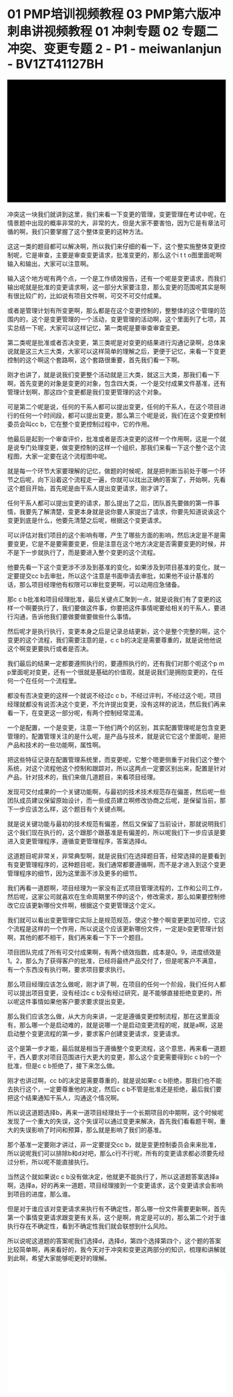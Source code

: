 # 01 PMP培训视频教程 03 PMP第六版冲刺串讲视频教程 01 冲刺专题 02 专题二冲突、变更专题 2 - P1 - meiwanlanjun - BV1ZT41127BH

![](img/548a23ebb395b09c572b1fd37ad6cf13_0.png)

冲突这一块我们就讲到这里，我们来看一下变更的管理，变更管理在考试中呢，在情景题中出现的概率非常的大，非常的大，但是大家不要害怕，因为它是有章法可循的啊，我们只要掌握了这个整体变更的这种方法。

这这一类的题目都可以解决啊，所以我们来仔细的看一下，这个整实施整体变更控制呢，它是审查，主要是审查变更请求，批准变更的，那么这个i t t o图里面呢啊输入和输出，大家可以注意啊。

输入这个地方呢有两个点，一个是工作绩效报告，还有一个呢是变更请求，而我们输出呢就是批准的变更请求啊，这一部分大家要注意，那么变更的范围呢其实是啊有很比较广的，比如说有项目文件啊，可交不可交付成果。

或者是管理计划有所变更啊，那么都是在这个变更控制的，整整体的这个管理的范围内的，这个是变更管理的一个活动，变更管理的活动啊，这个里面列了七项，其实总结一下呢，大家可以这样记忆，第一类呢是要审查审查变更。

第二类呢是批准或者否决变更，第三类呢是对变更的结果进行沟通记录啊，总体来说就是这三大三大类，大家可以这样简单的理解之后，更便于记忆，来看一下变更控制的这个啊这个套路啊，这个套路很重要，首先我们看一下啊。

刚才也讲了，就是说我们变更整个活动就是三大类，就这三大类，那我们看一下啊，首先变更的对象是变更的对象，包含四大类，一个是交付成果文件基准，还有管理计划啊，那这四个变更都是我们变更管理的这个对象。

可是第二个呢是说，任何的干系人都可以提出变更，任何的干系人，在这个项目进行的任何一个时间段，都可以提出变更，那么第三个呢是说，我们在这个变更控制委员会叫cc b，它在整个变更控制过程中，它的作用。

他最后是起到一个审查评价，批准或者是否决变更的这样一个作用啊，这是一个就是说专门处理变更，做变更控制的这样一个组织，那我们来看一下这个整个这个流程图，大家一定要在这个流程图中呢。

就是每一个环节大家要理解的记忆，做题的时候呢，就是把判断当前处于哪一个环节之后呢，向下沿着这个流程走一遍，你就可以找出正确的答案了，开始啊，先看这个题目开始，首先呢是由干系人提出变更请求，刚才讲了。

任何干系人都可以提出变更的请求，那么提出了之后，团队首先要做的第一件事情，我要先了解清楚，变更本身就是说你要人家提出了请求，你要先知道说诶这个变更到底是什么，他要先清楚之后呢，根据这个变更请求。

可以评估对我们项目的这个影响有哪，产生了哪些方面的影响，然后决定是不是需要变更，它是不是要需要变更，但是注意在这个地方决定是否需要变更的时候，并不是下一步就执行了，而是要进入整个变更的这个流程。

他要先看一下这个变更涉不涉及到基准的变化，如果涉及到项目基准的变化，就一定要提交cc b去审批，所以这个注意是书面申请去审批，如果他不设计基准的话，那么项目经理他有权限可以审批变更啊，可以动用应急储备。

那c c b批准和项目经理批准，最后关键点汇聚到一点，就是说我们有了变更的这样一个啊要执行了，我们要做这件事，你要把这件事情呢要给相关的干系人，要进行沟通，告诉他我们要做要做要做些什么事情。

然后呢才是执行执行，变更本身之后是记录总结更新，这个是整个完整的啊，这个变更的这个流程，我们需要注意的是，c c b的决定是需要尊重的，就是说他他说这个啊变更要执行或者是否决。

我们最后的结果一定都要遵照执行的，要遵照执行的，还有我们对那个呃这个p m p里面呢对变更，还有一个很就是基础的价值观，就是说我们是拥抱变更的，在任何一个在任何一个流程里。

都没有否决变更的这样一个就说不经过c c b，不经过评判，不经过这个呃，项目经理就都没有说否决这个变更，不允许提出变更，没有这样的说法，然后我们再来看一下，在变更这一部分呢，有两个控制经常混淆。

一个是配置，一个是变更，注意一下他们两个的区别，其实配置管理呢是包含变更管理的，配置管理关注的是什么呢，是产品与技术，就是说它它这个里面呢，是把产品和技术的一些功能啊，属性啊。

把这些特征记录在配置管理系统里，而变更呢，它整个嗯更侧重于对我们这个整个系统，对这个流程他这个控制和跟踪对，所以这两点一定要区别出来，配置是针对产品，针对技术的，我们来做几道题目，来看项目经理。

发现可交付成果的一个关键功能啊，与最初的技术技术规范存在偏差，然后呢一些团队成员建议保留原始设计，而一些成员建立啊修改协商之后呢，是保留当前，那下一步应该怎么样，这个题目有个关键点啊。

就是说关键功能与最初的技术规范有偏差，然后又保留了当前设计，那就说明我们这个我们现在执行的，这个跟那个跟基准是有偏差的，所以呢我们下一步应该是要进入变更管理程序，遵循变更管理程序，答案选择d。

这道题目呢非常关，非常典型啊，就是说我们在选择题目答，经常选择的是要看到有变更管理程序的，这种题目呢，我们通常都要遵循啊，而不是才进入到这个变更管理程序的细节，因为这里面不涉及更多的细节。

我们再看一道题啊，项目经理为一家没有正式项目管理流程的，工作和公司工作，然后呢，这家公司就喜欢在生命周期里不停的这个，修改需求，那么如果要控制修改它应该更新哪份文件啊，根据这个变更管理这个定义。

我们就可以看出变更管理它实际上是规范规范，使这个整个啊变更更加可控，它这个流程是这样的一个作用，所以说这个应该更新哪份文件，一定是b变更管理计划啊，其他的都不相干，我们再来看一下下一个题目。

项目团队完成了所有可交付成果啊，有两个绩效指数，成本是0。9，进度绩效是1。2，那么为了获得客户的批准，已经将最终产品交付了，但是呢客户不满意，有一个东西没有执行啊，要求项目要求执行。

那么项目经理应该怎么做呢，刚才讲了啊，在项目的任何一个阶段，我们任何人都可以提出项目变更，没有经过c c b没有经过研究，是不能够直接拒绝变更的，所以呢这件事情如果他客户要求要求提出变更。

那么我们应该怎么做，从大方向来讲，一定是遵循变更控制流程，那在这里面没有，那么哪一个是启动难的，就是说哪一个是启动变更流程的呢，就是a啊，这是启动整个变更流程的第一步，要求客户创建变更请求，变更请求。

这个是第一步才能，最后就是相当于遵循整个变更流程，这个意思，再来看一道题干，西人要求对项目范围进行大更大的变更，那么这个变更需要得到c c b的一个批准，但是c c b拒绝了，接下来怎么做。

刚才也讲过啊，cc b的决定是需要尊重的，就是说如果c c b拒绝，那我们也不能去执行这个，一定要尊重他的决定，然后c c b不管是批准还是拒绝，最后我们要把这个结果通知干系人，沟通这个情况啊。

所以说这道题选择b，再来一道项目经理处于一个长期项目的中期啊，这个时候呢发现了一个重大的失误，这个失误可以通过变更来解决，首先我们看看题干啊，重大的失误影响了时间和预算，那么就是影响了我们的基准。

那个基准一定要刚才讲过，非一定要提交cc b，就是变更控制委员会来来批准，所以说呢我们可以排除b和d对吧，那么c行不行呢，所有的变更请求都必须要先经过分析，所以呢不能直接执行。

当然这个就如果说c c b没有做决定，他就更不能执行了，所以这道题答案选择a啊，选择a，好的再来一道题，项目经理接到一个变更请求，这个变更请求会影响到项目的进度，那么谁。

但是对于谁应该对变更请求来执行有不确定性，那么哪一份文件需要更新啊，首先第一个事情变更请求跟变更有关系，这个是啊，肯定是可以的，那么第二个对于谁执行存在不确定性，看到不确定性我们就会联想到什么风险。

所以说呢这道题的答案呢我们选择d，选择d，第四个选择第四个，这个题的答案比较简单啊，再来看好的，我今天对于冲突和变更这两部分的知识，梳理和讲解就到此啊，希望大家能够呃更好的理解。



![](img/548a23ebb395b09c572b1fd37ad6cf13_2.png)